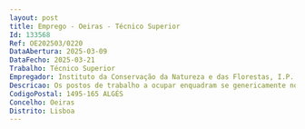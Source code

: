 ```yaml
--- 
layout: post
title: Emprego - Oeiras - Técnico Superior
Id: 133568
Ref: OE202503/0220
DataAbertura: 2025-03-09
DataFecho: 2025-03-21
Trabalho: Técnico Superior
Empregador: Instituto da Conservação da Natureza e das Florestas, I.P.
Descricao: Os postos de trabalho a ocupar enquadram se genericamente no anexo a que se refere o n.º 2 do artigo 88.º da LTFP, ao qual corresponde o grau 3 de complexidade funcional, da carreira e categoria de Técnico Superior, designadamente Receção de documentos financeiros e respetivo tratamento Controlo de contas correntes de fornecedores e clientes, emissão de faturação e respetiva cobrança Elaboração de informações e propostas no âmbito das matérias cometidas à unidade orgânica Elaboração e prestação de informação financeira Verificação do cumprimento dos princípios legais relativos à arrecadação das receitas e à realização das despesas  Promoção de procedimentos de contratação pública Elaboração e acompanhamento do ciclo da despesa Desencadear e preparar as diferentes fases dos procedimentos pré contratuais e contratuais visando a aquisição de bens e serviços da DRCNF Algarve de acordo com as normas legais em vigor Proceder ao registo, acompanhamento e gestão relativa à emissão de licenças de Caça e Pesca Cobrar as taxas relativas aos atos e serviços prestados na DRCNF Algarve Emissão e processamento da receita, designadamente a relativa a Contraordenações e Zonas de Caça Assegurar os registos contabilísticos obrigatórios, bem como promover o arquivo dos respetivos documentos justificativos.
CodigoPostal: 1495-165 ALGÉS
Concelho: Oeiras
Distrito: Lisboa
--- 
```

